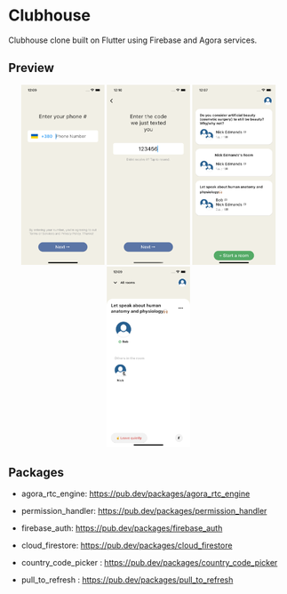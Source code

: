 # Clubhouse

Clubhouse clone built on Flutter using Firebase and Agora services.

## Preview
<p align="center">
 <img src="assets/screenshots/1.png" width='150'/>
 <img src="assets/screenshots/2.png" width='150'/>
 <img src="assets/screenshots/3.png" width='150'/>
  <img src="assets/screenshots/4.png" width='150'/>
</p>


## Packages
* agora_rtc_engine: https://pub.dev/packages/agora_rtc_engine

* permission_handler: https://pub.dev/packages/permission_handler

* firebase_auth: https://pub.dev/packages/firebase_auth

* cloud_firestore: https://pub.dev/packages/cloud_firestore

* country_code_picker : https://pub.dev/packages/country_code_picker

* pull_to_refresh : https://pub.dev/packages/pull_to_refresh


